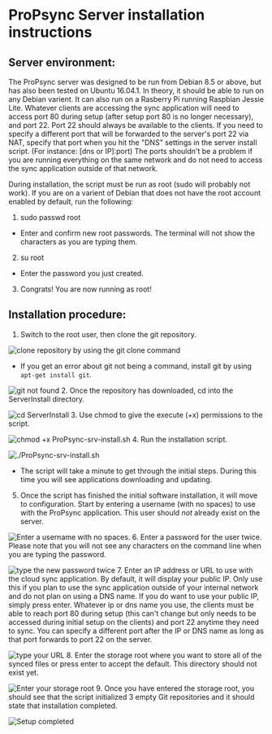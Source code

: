 # ProPsync Server installation instructions


## Server environment:
The ProPsync server was designed to be run from Debian 8.5 or above, but has also been tested on Ubuntu 16.04.1.  In theory, it should be able to run on any Debian varient.  It can also run on a Rasberry Pi running Raspbian Jessie Lite.
Whatever clients are accessing the sync application will need to access port 80 during setup (after setup port 80 is no longer necessary), and port 22.  Port 22 should always be available to the clients.  If you need to specify a different port that will be forwarded to the server's port 22 via NAT, specify that port when you hit the "DNS" settings in the server install script.  (For instance: [dns or IP]:port)
The ports shouldn't be a problem if you are running everything on the same network and do not need to access the sync application outside of that network.

During installation, the script must be run as root (sudo will probably not work).  If you are on a varient of Debian that does not have the root account enabled by default, run the following:
1. sudo passwd root
  - Enter and confirm new root passwords.  The terminal will not show the characters as you are typing them.
2. su root
  - Enter the password you just created.
3. Congrats!  You are now running as root!


## Installation procedure:

1. Switch to the root user, then clone the git repository.

![clone repository by using the git clone command](https://downloads.semrauconsulting.com/propsync/readme-images/srvinstall/1-clone_repo.png "git clone example")
  - If you get an error about git not being a command, install git by using `apt-get install git`.
  
  ![](https://downloads.semrauconsulting.com/propsync/readme-images/srvinstall/1.5-install_git.png "git not found")
2. Once the repository has downloaded, cd into the ServerInstall directory.

![cd ServerInstall](https://downloads.semrauconsulting.com/propsync/readme-images/srvinstall/2-cd_to_ServerInstall.png "cd example")
3. Use chmod to give the execute (+x) permissions to the script.

![chmod +x ProPsync-srv-install.sh](https://downloads.semrauconsulting.com/propsync/readme-images/srvinstall/3-allow_execute.png "Use chmod to grant execute permissions")
4. Run the installation script.

![./ProPsync-srv-install.sh](https://downloads.semrauconsulting.com/propsync/readme-images/srvinstall/4-run_script.png "Run the script using ./")
  - The script will take a minute to get through the initial steps.  During this time you will see applications downloading and updating.
5. Once the script has finished the initial software installation, it will move to configuration.  Start by entering a username (with no spaces) to use with the ProPsync application.  This user should *not* already exist on the server.

![Enter a username with no spaces.](https://downloads.semrauconsulting.com/propsync/readme-images/srvinstall/5-Enter_user.png "Example of username")
6. Enter a password for the user twice.  Please note that you will not see any characters on the command line when you are typing the password.

![type the new password twice](https://downloads.semrauconsulting.com/propsync/readme-images/srvinstall/6-confirm_passwords.png "Example of password prompt")
7. Enter an IP address or URL to use with the cloud sync application.  By default, it will display your public IP.  Only use this if you plan to use the sync application outside of your internal network and do not plan on using a DNS name.  If you do want to use your public IP, simply press enter.  Whatever ip or dns name you use, the clients must be able to reach port 80 during setup (this can't change but only needs to be accessed during initial setup on the clients) and port 22 anytime they need to sync.  You can specify a different port after the IP or DNS name as long as that port forwards to port 22 on the server.

![type your URL](https://downloads.semrauconsulting.com/propsync/readme-images/srvinstall/7-enter_url.png "Example of url prompt")
8. Enter the storage root where you want to store all of the synced files or press enter to accept the default.  This directory should not exist yet.

![Enter your storage root](https://downloads.semrauconsulting.com/propsync/readme-images/srvinstall/8-select_directory.png "Example of storage prompt")
9. Once you have entered the storage root, you should see that the script initialized 3 empty Git repositories and it should state that installation completed.

![Setup completed](https://downloads.semrauconsulting.com/propsync/readme-images/srvinstall/9-confirmation_of_completion.png "Example of completion confirmation")